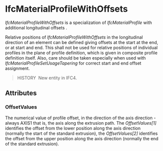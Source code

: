 # IfcMaterialProfileWithOffsets

_IfcMaterialProfileWithOffsets_ is a specialization of _IfcMaterialProfile_ with additional longitudinal offsets .<!-- end of definition -->

Relative positions of _IfcMaterialProfileWithOffsets_ in the longitudinal direction of an element can be defined giving offsets at the start at the end, or at start and end. This shall not be used for relative positions of individual profiles in the plane of profile definition, which is given in composite profile definition itself. Also, care should be taken especially when used with _IfcMaterialProfileSetUsageTapering_ for correct start and end offset assignment.

> HISTORY  New entity in IFC4.

## Attributes

### OffsetValues
The numerical value of profile offset, in the direction of the axis direction - always AXIS1 that is, the axis along the extrusion path. The _OffsetValues[1]_ identifies the offset from the lower position along the axis direction (normally the start of the standard extrusion), the _OffsetValues[2]_ identifies the offset from the upper position along the axis direction (normally the end of the standard extrusion).
